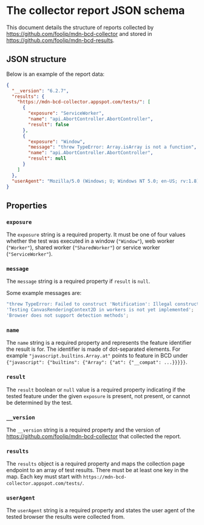 # The collector report JSON schema

This document details the structure of reports collected by https://github.com/foolip/mdn-bcd-collector and stored in https://github.com/foolip/mdn-bcd-results.

## JSON structure

Below is an example of the report data:

```json
{
  "__version": "6.2.7",
  "results": {
    "https://mdn-bcd-collector.appspot.com/tests/": [
      {
        "exposure": "ServiceWorker",
        "name": "api.AbortController.AbortController",
        "result": false
      },
      {
        "exposure": "Window",
        "message": "threw TypeError: Array.isArray is not a function",
        "name": "api.AbortController.AbortController",
        "result": null
      }
    ]
  },
  "userAgent": "Mozilla/5.0 (Windows; U; Windows NT 5.0; en-US; rv:1.8) Gecko/20051111 Firefox/1.5"
}
```

## Properties

### `exposure`

The `exposure` string is a required property. It must be one of four values whether the test was executed in a window (`"Window"`), web worker (`"Worker"`), shared worker (`"SharedWorker"`) or service worker (`"ServiceWorker"`).

### `message`

The `message` string is a required property if `result` is `null`.

Some example messages are:

```js
"threw TypeError: Failed to construct 'Notification': Illegal constructor.";
'Testing CanvasRenderingContext2D in workers is not yet implemented';
'Browser does not support detection methods';
```

### `name`

The `name` string is a required property and represents the feature identifier the result is for. The identifier is made of dot-separated elements. For example `"javascript.builtins.Array.at"` points to feature in BCD under `{"javascript": {"builtins": {"Array": {"at": {"__compat": ...}}}}}`.

### `result`

The `result` boolean or `null` value is a required property indicating if the tested feature under the given `exposure` is present, not present, or cannot be determined by the test.

### `__version`

The `__version` string is a required property and the version of https://github.com/foolip/mdn-bcd-collector that collected the report.

### `results`

The `results` object is a required property and maps the collection page endpoint to an array of test results. There must be at least one key in the map. Each key must start with `https://mdn-bcd-collector.appspot.com/tests/`.

### `userAgent`

The `userAgent` string is a required property and states the user agent of the tested browser the results were collected from.

